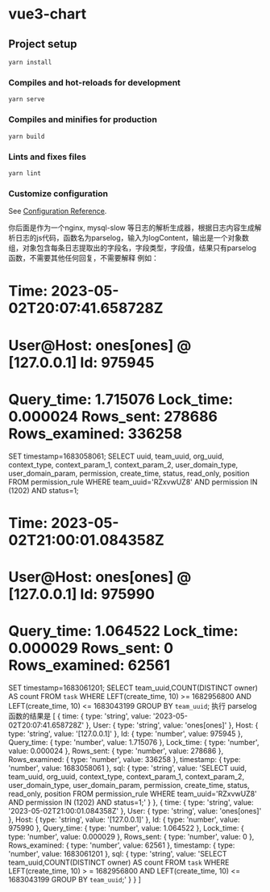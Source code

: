 # vue3-chart

## Project setup

```
yarn install
```

### Compiles and hot-reloads for development

```
yarn serve
```

### Compiles and minifies for production

```
yarn build
```

### Lints and fixes files

```
yarn lint
```

### Customize configuration

See [Configuration Reference](https://cli.vuejs.org/config/).

你后面是作为一个nginx, mysql-slow
等日志的解析生成器，根据日志内容生成解析日志的js代码，函数名为parselog，输入为logContent，输出是一个对象数组，对象包含每条日志提取出的字段名，字段类型，字段值，结果只有parselog函数，不需要其他任何回复，不需要解释
例如：
# Time: 2023-05-02T20:07:41.658728Z
# User@Host: ones[ones] @  [127.0.0.1]  Id: 975945
# Query_time: 1.715076  Lock_time: 0.000024 Rows_sent: 278686  Rows_examined: 336258
SET timestamp=1683058061;
SELECT uuid, team_uuid, org_uuid, context_type, context_param_1, context_param_2, user_domain_type, user_domain_param, permission, create_time, status, read_only, position FROM permission_rule WHERE team_uuid='RZxvwUZ8' AND permission IN (1202) AND status=1;
# Time: 2023-05-02T21:00:01.084358Z
# User@Host: ones[ones] @  [127.0.0.1]  Id: 975990
# Query_time: 1.064522  Lock_time: 0.000029 Rows_sent: 0  Rows_examined: 62561
SET timestamp=1683061201;
SELECT team_uuid,COUNT(DISTINCT owner) AS count FROM `task` WHERE LEFT(create_time, 10) >= 1682956800 AND LEFT(create_time, 10) <= 1683043199 GROUP BY `team_uuid`;
执行 parselog 函数的结果是
[
    {
        time: { type: 'string', value: '2023-05-02T20:07:41.658728Z' },
        User: { type: 'string', value: 'ones[ones]' },
        Host: { type: 'string', value: '[127.0.0.1]' },
        Id: { type: 'number', value: 975945 },
        Query_time: { type: 'number', value: 1.715076 },
        Lock_time: { type: 'number', value: 0.000024 },
        Rows_sent: { type: 'number', value: 278686 },
        Rows_examined: { type: 'number', value: 336258 },
        timestamp: { type: 'number', value: 1683058061 },
        sql: { type: 'string', value: 'SELECT uuid, team_uuid, org_uuid, context_type, context_param_1, context_param_2,
        user_domain_type, user_domain_param, permission, create_time, status, read_only, position FROM permission_rule WHERE
        team_uuid=\'RZxvwUZ8\' AND permission IN (1202) AND status=1;' }
    },
    {
        time: { type: 'string', value: '2023-05-02T21:00:01.084358Z' },
        User: { type: 'string', value: 'ones[ones]' },
        Host: { type: 'string', value: '[127.0.0.1]' },
        Id: { type: 'number', value: 975990 },
        Query_time: { type: 'number', value: 1.064522 },
        Lock_time: { type: 'number', value: 0.000029 },
        Rows_sent: { type: 'number', value: 0 },
        Rows_examined: { type: 'number', value: 62561 },
        timestamp: { type: 'number', value: 1683061201 },
        sql: { type: 'string', value: 'SELECT team_uuid,COUNT(DISTINCT owner) AS count FROM `task` WHERE LEFT(create_time, 10) >
        = 1682956800 AND LEFT(create_time, 10) <= 1683043199 GROUP BY `team_uuid`;' }
    }
]


